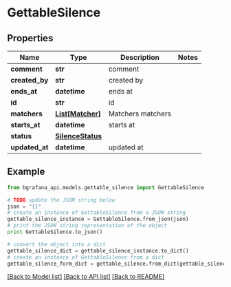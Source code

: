 # GettableSilence


## Properties
Name | Type | Description | Notes
------------ | ------------- | ------------- | -------------
**comment** | **str** | comment | 
**created_by** | **str** | created by | 
**ends_at** | **datetime** | ends at | 
**id** | **str** | id | 
**matchers** | [**List[Matcher]**](Matcher.md) | Matchers matchers | 
**starts_at** | **datetime** | starts at | 
**status** | [**SilenceStatus**](SilenceStatus.md) |  | 
**updated_at** | **datetime** | updated at | 

## Example

```python
from bgrafana_api.models.gettable_silence import GettableSilence

# TODO update the JSON string below
json = "{}"
# create an instance of GettableSilence from a JSON string
gettable_silence_instance = GettableSilence.from_json(json)
# print the JSON string representation of the object
print GettableSilence.to_json()

# convert the object into a dict
gettable_silence_dict = gettable_silence_instance.to_dict()
# create an instance of GettableSilence from a dict
gettable_silence_form_dict = gettable_silence.from_dict(gettable_silence_dict)
```
[[Back to Model list]](../README.md#documentation-for-models) [[Back to API list]](../README.md#documentation-for-api-endpoints) [[Back to README]](../README.md)


